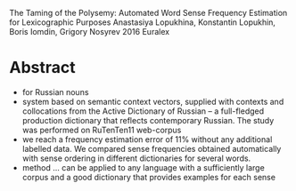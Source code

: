 The Taming of the Polysemy: Automated Word Sense Frequency Estimation for Lexicographic Purposes
Anastasiya Lopukhina, Konstantin Lopukhin, Boris Iomdin, Grigory Nosyrev
2016 Euralex

# Abstract

* for Russian nouns
* system based on semantic context vectors, supplied with contexts and
  collocations from the Active Dictionary of Russian – a full-fledged
  production dictionary that reflects contemporary Russian. The study was
  performed on RuTenTen11 web-corpus
* we reach a frequency estimation error of 11% without any additional labelled
  data. We compared sense frequencies obtained automatically with sense
  ordering in different dictionaries for several words.
* method ... can be applied to any language with a sufficiently large corpus
  and a good dictionary that provides examples for each sense
